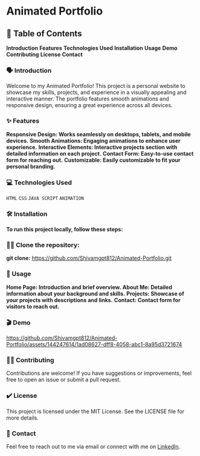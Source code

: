 # Animated Portfolio

## 📖 Table of Contents
**Introduction**
**Features**
**Technologies Used**
**Installation**
**Usage**
**Demo**
**Contributing**
**License**
**Contact**

### 🗣️ Introduction
Welcome to my Animated Portfolio! This project is a personal website to showcase my skills, projects, and experience in a visually appealing and interactive manner. The portfolio features smooth animations and responsive design, ensuring a great experience across all devices.

### ✨ Features
**Responsive Design: Works seamlessly on desktops, tablets, and mobile devices.**
**Smooth Animations: Engaging animations to enhance user experience.**
**Interactive Elements: Interactive projects section with detailed information on each project.**
**Contact Form: Easy-to-use contact form for reaching out.**
**Customizable: Easily customizable to fit your personal branding.**

### 💻 Technologies Used
`HTML` `CSS` `JAVA SCRIPT` `ANIMATION`

### 🛠️ Installation
**To run this project locally, follow these steps:**

### 👬🏻 Clone the repository:
**git clone:** https://github.com/Shivamgpt812/Animated-Portfolio.git

### 🎯 Usage
**Home Page: Introduction and brief overview.**
**About Me: Detailed information about your background and skills.**
**Projects: Showcase of your projects with descriptions and links.**
**Contact: Contact form for visitors to reach out.**

### 🎬 Demo
https://github.com/Shivamgpt812/Animated-Portfolio/assets/144247614/1ad08627-dff8-4058-abc1-8a95d3721674

### 🤝🏻 Contributing
Contributions are welcome! If you have suggestions or improvements, feel free to open an issue or submit a pull request.

### ✔️ License
This project is licensed under the MIT License. See the LICENSE file for more details.

### 📩 Contact
Feel free to reach out to me via email or connect with me on [LinkedIn](https://www.linkedin.com/in/shivam-gupta-637b94288/).


